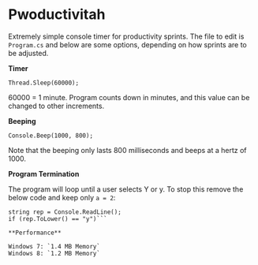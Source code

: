 Pwoductivitah
=============

Extremely simple console timer for productivity sprints.  The file to edit is `Program.cs` and below are some options, depending on how sprints are to be adjusted.

**Timer**

`Thread.Sleep(60000);`

60000 = 1 minute.  Program counts down in minutes, and this value can be changed to other increments.

**Beeping**

`Console.Beep(1000, 800);`

Note that the beeping only lasts 800 milliseconds and beeps at a hertz of 1000.

**Program Termination**

The program will loop until a user selects Y or y.  To stop this remove the below code and keep only `a = 2`:

```Console.WriteLine("Do you want to exit (Press Y or N)?");
string rep = Console.ReadLine();
if (rep.ToLower() == "y")```

**Performance**

Windows 7: `1.4 MB Memory`
Windows 8: `1.2 MB Memory`
